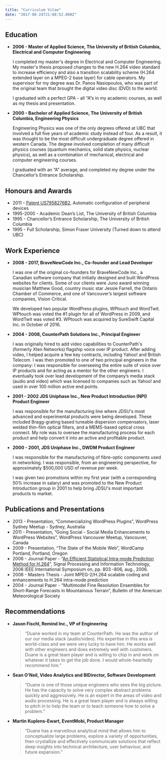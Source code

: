 ```yaml
---
title: "Curriculum Vitae"
date: "2017-08-24T21:08:52.000Z"
---
```


## Education

- **2006 - Master of Applied Science, The University of British Columbia, Electrical and Computer Engineering**
    
    I completed my master's degree in Electrical and Computer Engineering. My master's thesis proposed changes to the new H.264 video standard to increase efficiency and also a transition scalability scheme (H.264 extended layer on a MPEG-2 base layer) for cable operators. My supervisor for my degree was Dr. Panos Nasiopoulos, who was part of the original team that brought the digital video disc (DVD) to the world.
    
    I graduated with a perfect GPA - all “A”s in my academic courses, as well as my thesis and presentation.
    
- **2000 - Bachelor of Applied Science, The University of British Columbia, Engineering Physics**
    
    Engineering Physics was one of the only degrees offered at UBC that involved a full five years of academic study instead of four. As a result, it was thought to be the most difficult undergraduate degree offered in western Canada. The degree involved completion of many difficult physics courses (quantum mechanics, solid state physics, nuclear physics), as well as a combination of mechanical, electrical and computer engineering courses.
    
    I graduated with an “A” average, and completed my degree under the Chancellor’s Entrance Scholarship.
    

## Honours and Awards

- 2011 - [Patent US7958276B2](https://patents.google.com/patent/US7958276B2/en), Automatic configuration of peripheral devices
- 1995-2000 - Academic Dean’s List, The University of British Columbia
- 1995 - Chancellor’s Entrance Scholarship, The University of British Columbia
- 1995 - Full Scholarship, Simon Fraser University (Turned down to attend UBC)

## Work Experience

- **2008 - 2017, BraveNewCode Inc., Co-founder and Lead Developer**
    
    I was one of the original co-founders for BraveNewCode Inc., a Canadian software company that initially designed and built WordPress websites for clients. Some of our clients were Juno award winning musician Matthew Good, country music star Jessie Farrell, the Ontario Chamber of Commerce, and one of Vancouver’s largest software companies, Vision Critical.
    
    We developed two popular WordPress plugins, WPtouch and WordTwit. WPtouch was voted the #1 plugin for all of WordPress in 2009, and WordTwit was voted #3. WPtouch was acquired by SureSwift Capital Inc. in October of 2016.
    
- **2004 - 2008, CounterPath Solutions Inc., Principal Engineer**
    
    I was originally hired to add video capabilities to CounterPath's (formerly Xten Networks) flagship voice over IP product. After adding video, I helped acquire a few key contracts, including Yahoo! and British Telecom. I was then promoted to one of two principal engineers in the company: I was responsible for overseeing the entire suite of voice over IP products and for acting as a mentor for the other engineers. I eventually took over lead development of the company’s media stack (audio and video) which was licensed to companies such as Yahoo! and used in over 100 million active end points.
    
- **2001 - 2002 JDS Uniphase Inc., New Product Introduction (NPI) Product Engineer**
    
    I was responsible for the manufacturing line where JDSU's most advanced and experimental products were being developed. These included Bragg-grating based tuneable dispersion compensators, laser welded thin-film optical filters, and a MEMS-based optical cross connect. My role was to oversee the manufacturing process for each product and help convert it into an active and profitable product.
    
- **2000 - 2001, JDS Uniphase Inc., DWDM Product Engineer**
    
    I was responsible for the manufacturing of fibre-optic components used in networking. I was responsible, from an engineering perspective, for approximately $500,000 USD of revenue per week.
    
    I was given two promotions within my first year (with a corresponding 50% increase in salary) and was promoted to the New Product Introduction group in 2001 to help bring JDSU's most important products to market.
    

## Publications and Presentations

- 2013 - Presentation, “Commercializing WordPress Plugins”, WordPress Sydney Meetup - Sydney, Australia
- 2011 - Presentation, “Going Social - Social Media Enhancements to WordPress Websites”, WordPress Vancouver Meetup, Vancouver, Canada
- 2009 - Presentation, “The State of the Mobile Web”, WordCamp Portland, Portland, Oregon
- 2006 - Journal Paper - “[An Efficient Statistical Intra-mode Prediction Method for H.264](http://ieeexplore.ieee.org/document/4042350/)", Signal Processing and Information Technology, 2006 IEEE International Symposium on, pp. 803 -806, aug., 2006.
- 2006 - Masters Thesis - Joint MPEG-2/H.264 scalable coding and enhancements to H.264 intra-mode prediction
- 2004 - Journal Paper - “Multimodel Fine Resolution Ensembles for Short-Range Forecasts in Mountainous Terrain”, Bulletin of the American Meteorological Society

## Recommendations

- **Jason Fischl, Remind Inc., VP of Engineering**
    
    > “Duane worked in my team at CounterPath. He was the author of our our media stack (audio/video). His expertise in this area is world-class and we were very lucky to have him. He works well with other engineers and does extremely well with customers. Duane is a great team player and is willing to chip in and work on whatever it takes to get the job done. I would whole-heartedly recommend him.”
    
- **Sean O’Neil, Video Analytics and BIDirector, Software Development**
    
    > “Duane is one of those unique engineers who sees the big picture. He has the capacity to solve very complex abstract problems quickly and aggressively. He is an expert in the areas of video and audio processing. He is a great team player and is always willing to pitch in to help the team or to teach someone how to solve a problem.”
    
- **Martin Kuplens-Ewart, EventMobi, Product Manager**
    
    > “Duane has a marvellous analytical mind that allows him to conceptualize large problems, explore a variety of opportunities, then crystallize and effectively communicate solutions that reflect deep insights into technical architecture, user behaviour, and future expansion.”
